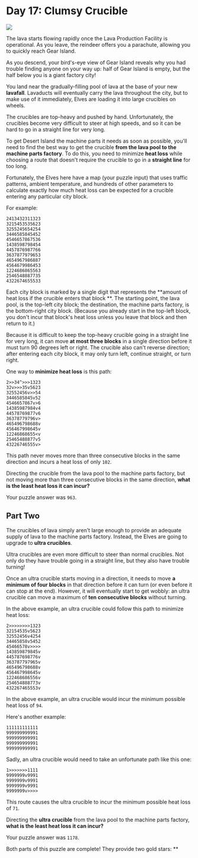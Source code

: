 # Day 17: Clumsy Crucible

[![](https://i.redd.it/2023-day-17-ai-art-v0-e3sn8d7e4u6c1.png?s=c6222b4262c4987d2921f8d45fb00dab83f8113a)](https://www.reddit.com/r/adventofcode/comments/18kesqr/2023_day_17ai_art/)

The lava starts flowing rapidly once the Lava Production Facility is operational. As you leave, the reindeer offers you
a parachute, allowing you to quickly reach Gear Island.

As you descend, your bird's-eye view of Gear Island reveals why you had trouble finding anyone on your way up: half of
Gear Island is empty, but the half below you is a giant factory city!

You land near the gradually-filling pool of lava at the base of your new **lavafall**. Lavaducts will eventually carry
the lava throughout the city, but to make use of it immediately, Elves are loading it into large crucibles on wheels.

The crucibles are top-heavy and pushed by hand. Unfortunately, the crucibles become very difficult to steer at high
speeds, and so it can be hard to go in a straight line for very long.

To get Desert Island the machine parts it needs as soon as possible, you'll need to find the best way to get the
crucible **from the lava pool to the machine parts factory**. To do this, you need to minimize **heat loss** while
choosing a route that doesn't require the crucible to go in a **straight line** for too long.

Fortunately, the Elves here have a map (your puzzle input) that uses traffic patterns, ambient temperature, and hundreds
of other parameters to calculate exactly how much heat loss can be expected for a crucible entering any particular city
block.

For example:

```
2413432311323
3215453535623
3255245654254
3446585845452
4546657867536
1438598798454
4457876987766
3637877979653
4654967986887
4564679986453
1224686865563
2546548887735
4322674655533
```

Each city block is marked by a single digit that represents the **amount of heat loss if the crucible enters that block
**. The starting point, the lava pool, is the top-left city block; the destination, the machine parts factory, is the
bottom-right city block. (Because you already start in the top-left block, you don't incur that block's heat loss unless
you leave that block and then return to it.)

Because it is difficult to keep the top-heavy crucible going in a straight line for very long, it can move **at most
three blocks** in a single direction before it must turn 90 degrees left or right. The crucible also can't reverse
direction; after entering each city block, it may only turn left, continue straight, or turn right.

One way to **minimize heat loss** is this path:

```
2>>34^>>>1323
32v>>>35v5623
32552456v>>54
3446585845v52
4546657867v>6
14385987984v4
44578769877v6
36378779796v>
465496798688v
456467998645v
12246868655<v
25465488877v5
43226746555v>
```

This path never moves more than three consecutive blocks in the same direction and incurs a heat loss of only `102`.

Directing the crucible from the lava pool to the machine parts factory, but not moving more than three consecutive
blocks in the same direction, **what is the least heat loss it can incur?**

Your puzzle answer was `963`.

## Part Two

The crucibles of lava simply aren't large enough to provide an adequate supply of lava to the machine parts factory.
Instead, the Elves are going to upgrade to **ultra crucibles**.

Ultra crucibles are even more difficult to steer than normal crucibles. Not only do they have trouble going in a
straight line, but they also have trouble turning!

Once an ultra crucible starts moving in a direction, it needs to move **a minimum of four blocks** in that direction
before it can turn (or even before it can stop at the end). However, it will eventually start to get wobbly: an ultra
crucible can move a maximum of **ten consecutive blocks** without turning.

In the above example, an ultra crucible could follow this path to minimize heat loss:

```
2>>>>>>>>1323
32154535v5623
32552456v4254
34465858v5452
45466578v>>>>
143859879845v
445787698776v
363787797965v
465496798688v
456467998645v
122468686556v
254654888773v
432267465553v
```

In the above example, an ultra crucible would incur the minimum possible heat loss of `94`.

Here's another example:

```
111111111111
999999999991
999999999991
999999999991
999999999991
```

Sadly, an ultra crucible would need to take an unfortunate path like this one:

```
1>>>>>>>1111
9999999v9991
9999999v9991
9999999v9991
9999999v>>>>
```

This route causes the ultra crucible to incur the minimum possible heat loss of `71`.

Directing the **ultra crucible** from the lava pool to the machine parts factory, **what is the least heat loss it can
incur?**

Your puzzle answer was `1178`.

Both parts of this puzzle are complete! They provide two gold stars: **